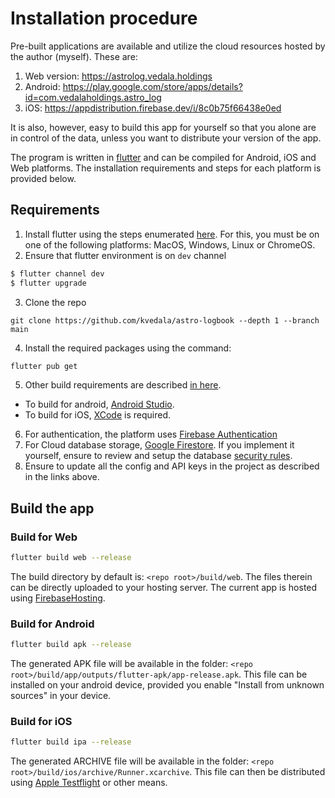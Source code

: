 # Installation procedure

Pre-built applications are available and utilize the cloud resources hosted by the author (myself). These are:
1. Web version: https://astrolog.vedala.holdings
2. Android: https://play.google.com/store/apps/details?id=com.vedalaholdings.astro_log
3. iOS: https://appdistribution.firebase.dev/i/8c0b75f66438e0ed 

It is also, however, easy to build this app for yourself so that you alone are in control of the data, unless you 
want to distribute your version of the app.

The program is written in [flutter](flutter.dev) and can be compiled for Android, iOS and Web platforms.
The installation requirements and steps for each platform is provided below.

## Requirements

1. Install flutter using the steps enumerated [here](https://flutter.dev/docs/get-started/install).
For this, you must be on one of the following platforms: MacOS, Windows, Linux or ChromeOS. 
2. Ensure that flutter environment is on `dev` channel
  ```sh
  $ flutter channel dev
  $ flutter upgrade
  ```
3. Clone the repo
  ```shell
  git clone https://github.com/kvedala/astro-logbook --depth 1 --branch main
  ```
4. Install the required packages using the command:
  ```sh
  flutter pub get
  ```
5. Other build requirements are described [in here](https://flutter.dev/docs/get-started/install).
  * To build for android, [Android Studio](https://developer.android.com/studio).
  * To build for iOS, [XCode](https://apps.apple.com/in/app/xcode/id497799835?mt=12) is required.
6. For authentication, the platform uses [Firebase Authentication](https://firebase.flutter.dev/docs/auth/overview)
7. For Cloud database storage, [Google Firestore](https://firebase.flutter.dev/docs/firestore/usage/). If you implement it yourself,
ensure to review and setup the database [security rules](https://firebase.flutter.dev/docs/firestore/usage#data-security).
8. Ensure to update all the config and API keys in the project as described in the links above.
  
## Build the app

### Build for Web

```sh
flutter build web --release
```
The build directory by default is: `<repo root>/build/web`. The files therein can be directly uploaded to 
your hosting server. The current app is hosted using [FirebaseHosting](https://firebase.google.com/docs/hosting).

### Build for Android

```sh
flutter build apk --release
```
The generated APK file will be available in the folder: `<repo root>/build/app/outputs/flutter-apk/app-release.apk`. 
This file can be installed on your android device, provided you enable "Install from unknown sources" in your device.

### Build for iOS

```sh
flutter build ipa --release
```
The generated ARCHIVE file will be available in the folder: `<repo root>/build/ios/archive/Runner.xcarchive`.
This file can then be distributed using [Apple Testflight](https://developer.apple.com/testflight/) or other means.
